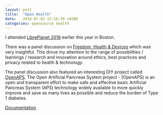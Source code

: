 ```yaml
---
layout: post
title:  "Open Health"
date:   2018-07-03 12:26:39 +0200
categories: opensource health
---
```


I attended [LibrePlanet 2018](https://www.libreplanet.org/2018/program/) earlier this year in Boston.

There was a panel discussion on [Freedom, Health & Devices](https://media.libreplanet.org/u/libreplanet/m/freedom-devices-and-health/) which was very insightful. This drove my attention to the range of possibilities / learnings / research and innovation around ethics, best practices and privacy related to health & technology.

The panel discussion also featured an interesting DIY project called [OpenAPS](https://openaps.org/). The Open Artificial Pancreas System project - (OpenAPS) is an open and transparent effort to make safe and effective basic Artificial Pancreas System (APS) technology widely available to more quickly improve and save as many lives as possible and reduce the burden of Type 1 diabetes.

[Documentation](http://openaps.readthedocs.io/en/latest/docs/Gear%20Up/hardware.html)